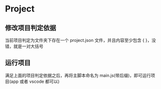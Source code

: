 # Project

## 修改项目判定依据

当前项目判定为文件夹下存在一个 project.json 文件，并且内容至少包含 { }，没错，就是一对大括号

## 运行项目

满足上面的项目判定依据之后，再将主脚本命名为 main.js(带后缀)，即可运行项目(app 或者 vscode 都可以)
